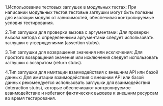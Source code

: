 1.Использование тестовых заглушек в модульных тестах: При написании модульных тестов тестовые заглушки могут быть полезны для изоляции модуля от зависимостей, обеспечивая контролируемые условия тестирования.

2.Тип заглушки для проверки вызова с аргументами: Для проверки вызова метода с определенными аргументами следует использовать заглушки с утверждениями (assertion stubs).

3.Тип заглушки для возвращения значения или исключения: Для простого возвращения значения или исключения следует использовать заглушки с возвратом (return stubs).

4.Тип заглушки для имитации взаимодействия с внешним API или базой данных: Для имитации взаимодействия с внешним API или базой данных рекомендуется использовать заглушки для взаимодействия (interaction stubs), которые обеспечивают контролируемое взаимодействие и избегают фактических вызовов к внешним ресурсам во время тестирования.